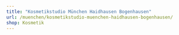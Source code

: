 ```yaml
---
title: "Kosmetikstudio München Haidhausen Bogenhausen"
url: /muenchen/kosmetikstudio-muenchen-haidhausen-bogenhausen/
shop: Kosmetik
---
```

